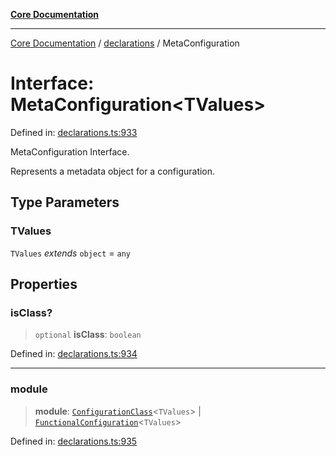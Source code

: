 [**Core Documentation**](../../README.md)

***

[Core Documentation](../../README.md) / [declarations](../README.md) / MetaConfiguration

# Interface: MetaConfiguration\<TValues\>

Defined in: [declarations.ts:933](https://github.com/stonemjs/core/blob/65c9e07f9d264b07f6e4091fcc29046b5ca8ea45/src/declarations.ts#L933)

MetaConfiguration Interface.

Represents a metadata object for a configuration.

## Type Parameters

### TValues

`TValues` *extends* `object` = `any`

## Properties

### isClass?

> `optional` **isClass**: `boolean`

Defined in: [declarations.ts:934](https://github.com/stonemjs/core/blob/65c9e07f9d264b07f6e4091fcc29046b5ca8ea45/src/declarations.ts#L934)

***

### module

> **module**: [`ConfigurationClass`](../type-aliases/ConfigurationClass.md)\<`TValues`\> \| [`FunctionalConfiguration`](../type-aliases/FunctionalConfiguration.md)\<`TValues`\>

Defined in: [declarations.ts:935](https://github.com/stonemjs/core/blob/65c9e07f9d264b07f6e4091fcc29046b5ca8ea45/src/declarations.ts#L935)
